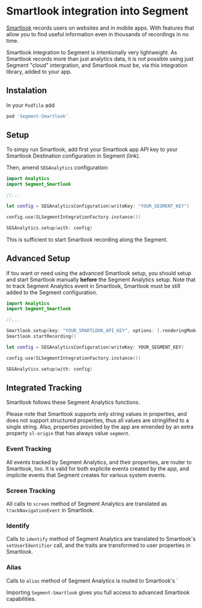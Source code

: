 # Smartlook integration into Segment

[Smartlook](https://smartlook.com) records users on websites and in mobile apps. With features that allow you to find useful information even in thousands of recordings in no time.

Smartlook integration to Segment is intentionally very lightweight. As Smartlook records more than just analytics data, it is not possible using just Segment "cloud" intergration, and Smartlook must be, via this integration library, added to your app.

## Instalation

In your `Podfile` add

```ruby
pod 'Segment-Smartlook'
```

## Setup

To simpy run Smartlook, add first your Smartlook app API key to your Smartlook Destination configuration in Segment (link).

Then, amend `SEGAnalytics` configuration:

```swift
import Analytics
import Segment_Smartlook

//...

let config = SEGAnalyticsConfiguration(writeKey: "YOUR_SEGMENT_KEY")

config.use(SLSegmentIntegrationFactory.instance())

SEGAnalytics.setup(with: config)
```
This is sufficient to start Smartlook recording along the Segment.

## Advanced Setup

If tou want or need using the advanced Smartlook setup, you should setup and start Smartlook manually **before** the Segment Analytics setup. Note that to track Segment Analytics event in Smartlook, Smartlook must be still added to the Segment configuration.

```swift
import Analytics
import Segment_Smartlook

//...

Smartlook.setup(key: "YOUR_SMARTLOOK_API_KEY", options: [.renderingMode: .wireframe]);
Smartlook.startRecording()

let config = SEGAnalyticsConfiguration(writeKey: YOUR_SEGMENT_KEY)

config.use(SLSegmentIntegrationFactory.instance())

SEGAnalytics.setup(with: config)
```

## Integrated Tracking

Smartlook follows these Segment Analytics functions. 

Please note that Smartlook supports only string values in properties, and does not support structured properties, thus all values are stringlified to a single string. Also, properties provided by the app are emended by an extra property `sl-origin` that has always value `segment`. 

### Event Tracking

All events tracked by Segment Analytics, and their properties, are router to Smartlook, too. It is valid for both explicite events created by the app, and implicite events that Segment creates for various system events. 

### Screen Tracking

All calls to `screen` method of Segment Analytics are translated as `trackNavigationEvent` in Smartlook.

### Identify

Calls to `identify` method of Segment Analytics are translated to Smartlook's `setUserIdentifier` call, and the traits are transformed to user properties in Smartlook. 

### Alias

Calls to `alias` method of Segment Analytics is routed to Smartlook's `

Importing `Segment-Smartlook` gives you full access to advanced Smartlook capabilities.

